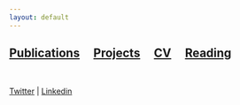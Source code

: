 ```yaml
---
layout: default
---
```



## [Publications](./publication.html) &nbsp;   &nbsp; [Projects](./projects.html) &nbsp;    &nbsp; <a href="laibamehnaz.github.io/LaibaMehnaz_Resume_2020.pdf" target="_blank">CV</a> &nbsp;    &nbsp; [Reading](./publications-page.html)
<br>

 [Twitter](https://twitter.com/LaibaMehnaz) | [Linkedin](https://www.linkedin.com/in/laiba-mehnaz-a81455158/)


